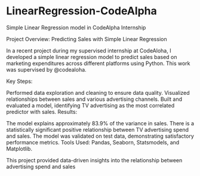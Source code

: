# LinearRegression-CodeAlpha
Simple Linear Regression model in CodeAlpha Internship

Project Overview: Predicting Sales with Simple Linear Regression

In a recent project during my supervised internship at CodeAloha, I developed a simple linear regression model to predict sales based on marketing expenditures across different platforms using Python. This work was supervised by @codealoha.

Key Steps:

Performed data exploration and cleaning to ensure data quality.
Visualized relationships between sales and various advertising channels.
Built and evaluated a model, identifying TV advertising as the most correlated predictor with sales.
Results:

The model explains approximately 83.9% of the variance in sales.
There is a statistically significant positive relationship between TV advertising spend and sales.
The model was validated on test data, demonstrating satisfactory performance metrics.
Tools Used: Pandas, Seaborn, Statsmodels, and Matplotlib.

This project provided data-driven insights into the relationship between advertising spend and sales
